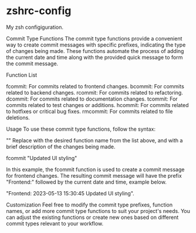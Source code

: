 # zshrc-config
My zsh configiguration. 

Commit Type Functions
The commit type functions provide a convenient way to create commit messages with specific prefixes, indicating the type of changes being made. These functions automate the process of adding the current date and time along with the provided quick message to form the commit message.

Function List

fcommit: For commits related to frontend changes.
bcommit: For commits related to backend changes.
rcommit: For commits related to refactoring.
dcommit: For commits related to documentation changes.
tcommit: For commits related to test changes or additions.
hcommit: For commits related to hotfixes or critical bug fixes.
rmcommit: For commits related to file deletions.

Usage
To use these commit type functions, follow the syntax:

<commit-type-function> "<quick-message>"
Replace <commit-type-function> with the desired function name from the list above, and <quick-message> with a brief description of the changes being made.


fcommit "Updated UI styling"

In this example, the fcommit function is used to create a commit message for frontend changes.
The resulting commit message will have the prefix "Frontend:" followed by the current date and time, example below.

"Frontend: 2023-05-13 15:30:45 Updated UI styling".

Customization
Feel free to modify the commit type prefixes, function names, or add more commit type functions to suit your project's needs. You can adjust the existing functions or create new ones based on different commit types relevant to your workflow.
